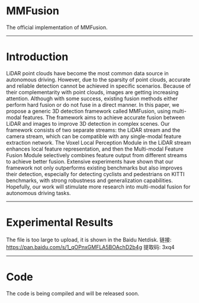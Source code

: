 # MMFusion
The official implementation of MMFusion.

---
# Introduction
  LiDAR point clouds have become the most common data source in autonomous driving. However, due to the sparsity of point clouds, accurate and reliable detection cannot be achieved in specific scenarios. Because of their complementarity with point clouds, images are getting increasing attention. Although with some success, existing fusion methods either perform hard fusion or do not fuse in a direct manner. In this paper, we propose a generic 3D detection framework called MMFusion, using multi-modal features. The framework aims to achieve accurate fusion between LiDAR and images to improve 3D detection in complex scenes. Our framework consists of two separate streams: the LiDAR stream and the camera stream, which can be compatible with any single-modal feature extraction network. The Voxel Local Perception Module in the LiDAR stream enhances local feature representation, and then the Multi-modal Feature Fusion Module selectively combines feature output from different streams to achieve better fusion. Extensive experiments have shown that our framework not only outperforms existing benchmarks but also improves their detection, especially for detecting cyclists and pedestrians on KITTI benchmarks, with strong robustness and generalization capabilities. Hopefully, our work will stimulate more research into multi-modal fusion for autonomous driving tasks. 

---

# Experimental Results
The file is too large to upload, it is shown in the Baidu Netdisk.
链接: https://pan.baidu.com/s/1_qOPnxGMFLA5BOAchD2b4g 提取码: 3xq4 

---

# Code
The code is being compiled and will be released soon.
  
